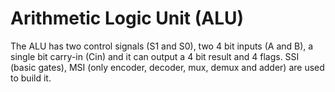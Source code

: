 # Arithmetic Logic Unit (ALU)

The ALU has two control signals (S1 and S0), two 4 bit inputs (A and B), a 
single bit carry-in (Cin) and it can output a 4 bit result and 4 flags. SSI (basic gates), MSI (only encoder, 
decoder, mux, demux and adder) are used to build it. 
